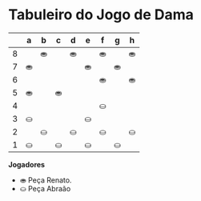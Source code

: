 # Tabuleiro do Jogo de Dama

|   | a | b | c | d | e | f | g | h |
|---|---|---|---|---|---|---|---|---|
| 8 |   | ⛂ |   | ⛂ |   | ⛂ |   | ⛂ |
| 7 | ⛂ |   |  |   | ⛂ |   | ⛂ |   |
| 6 |   |  |   |  |   | ⛂ |   | ⛂ |
| 5 | ⛂  |   | ⛂  |   |   |   |   |   |
| 4 |   |    |   |   |   | ⛀ |    |    |  
| 3 | ⛀ |   |  |   | ⛀ |   |  |   |
| 2 |   | ⛀ |   | ⛀ |   | ⛀ |   | ⛀ |
| 1 | ⛀ |   | ⛀ |   | ⛀ |   | ⛀ |   |

**Jogadores**

- ⛂ Peça Renato.
- ⛀ Peça Abraão